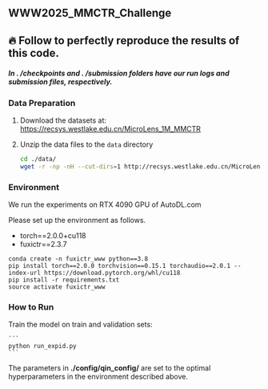 ## WWW2025_MMCTR_Challenge

## 🔥 Follow to perfectly reproduce the results of this code.

##### In . /checkpoints and . /submission folders have our run logs and submission files, respectively.

### Data Preparation

1. Download the datasets at: https://recsys.westlake.edu.cn/MicroLens_1M_MMCTR

2. Unzip the data files to the `data` directory

    ```bash
   cd ./data/
   wget -r -np -nH --cut-dirs=1 http://recsys.westlake.edu.cn/MicroLens_1M_MMCTR/MicroLens_1M_x1/
    ```

### Environment

We run the experiments on RTX 4090 GPU of AutoDL.com

Please set up the environment as follows. 

+ torch==2.0.0+cu118
+ fuxictr==2.3.7

```
conda create -n fuxictr_www python==3.8
pip install torch==2.0.0 torchvision==0.15.1 torchaudio==2.0.1 --index-url https://download.pytorch.org/whl/cu118
pip install -r requirements.txt
source activate fuxictr_www
```

### How to Run

 Train the model on train and validation sets:

    ```
    python run_expid.py
    ```
The parameters in __./config/qin_config/__ are set to the optimal hyperparameters in the environment described above.